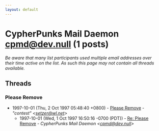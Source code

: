 ```yaml
---
layout: default
---
```


# CypherPunks Mail Daemon <cpmd@dev.null> (1 posts)

_Be aware that many list participants used multiple email addresses over their time active on the list. As such this page may not contain all threads available._

## Threads

### Please Remove
+ 1997-10-01 (Thu, 2 Oct 1997 05:48:40 +0800) - [Please Remove](/archive/1997/10/381006bad34fd0beb5a1eaad2f3cd584eda5ca2975e4586ecaba71f7af2ef3ac) - _"contest" \<setzer@wl.net\>_
  + 1997-10-01 (Wed, 1 Oct 1997 16:50:16 -0700 (PDT)) - [Re: Please Remove](/archive/1997/10/2c2f60013e5a415b7bfaa6483d3761540008afd7d1d4d07a45e39ef6846ac97f) - _CypherPunks Mail Daemon \<cpmd@dev.null\>_

